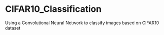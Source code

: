 # CIFAR10_Classification
Using a Convolutional Neural Network to classify images based on CIFAR10 dataset

